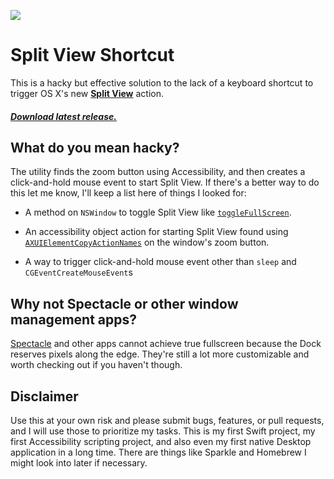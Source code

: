 ![](https://raw.githubusercontent.com/rajington/SplitViewShortcut/master/preview.gif)

# Split View Shortcut

This is a hacky but effective solution to the lack of a keyboard shortcut to trigger OS X's new [**Split View**](https://www.apple.com/osx/elcapitan-preview/) action.

##### [Download latest release.](https://github.com/rajington/SplitViewShortcut/releases)

## What do you mean hacky?

The utility finds the zoom button using Accessibility, and then creates a click-and-hold mouse event to start Split View. If there's a better way to do this let me know, I'll keep a list here of things I looked for:

* A method on `NSWindow` to toggle Split View like [`toggleFullScreen`](https://developer.apple.com/library/mac/documentation/Cocoa/Reference/ApplicationKit/Classes/NSWindow_Class/#//apple_ref/occ/instm/NSWindow/toggleFullScreen:).

* An accessibility object action for starting Split View found using [`AXUIElementCopyActionNames`](https://developer.apple.com/library/mac/documentation/ApplicationServices/Reference/AXUIElement_header_reference/index.html#//apple_ref/c/func/AXUIElementPerformAction) on the window's zoom button.

* A way to trigger click-and-hold mouse event other than `sleep` and `CGEventCreateMouseEvent`s

## Why not Spectacle or other window management apps?

[Spectacle](https://github.com/eczarny/spectacle/issues/282) and other apps cannot achieve true fullscreen because the Dock reserves pixels along the edge. They're still a lot more customizable and worth checking out if you haven't though.

## Disclaimer

Use this at your own risk and please submit bugs, features, or pull requests, and I will use those to prioritize my tasks. This is my first Swift project, my first Accessibility scripting project, and also even my first native Desktop application in a long time. There are things like Sparkle and Homebrew I might look into later if necessary.
